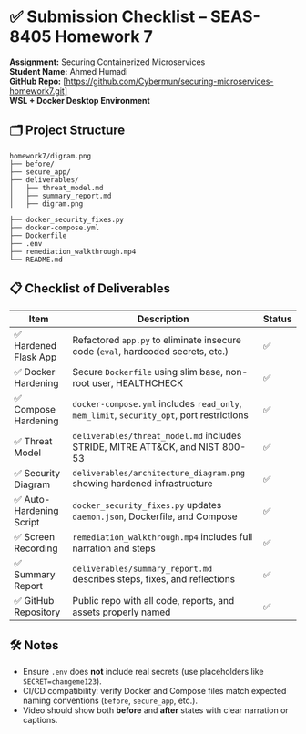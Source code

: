 # ✅ Submission Checklist – SEAS-8405 Homework 7
**Assignment:** Securing Containerized Microservices  
**Student Name:** Ahmed Humadi  
**GitHub Repo:** [https://github.com/Cybermun/securing-microservices-homework7.git]  
**WSL + Docker Desktop Environment**

## 🗂️ Project Structure
```
homework7/digram.png
├── before/
├── secure_app/
├── deliverables/
│   ├── threat_model.md
│   ├── summary_report.md
│   ├── digram.png

├── docker_security_fixes.py
├── docker-compose.yml
├── Dockerfile
├── .env
├── remediation_walkthrough.mp4
└── README.md
```

## 📋 Checklist of Deliverables

| Item | Description | Status |
|------|-------------|--------|
| ✅ Hardened Flask App | Refactored `app.py` to eliminate insecure code (`eval`, hardcoded secrets, etc.) | ✅ |
| ✅ Docker Hardening | Secure `Dockerfile` using slim base, non-root user, HEALTHCHECK | ✅ |
| ✅ Compose Hardening | `docker-compose.yml` includes `read_only`, `mem_limit`, `security_opt`, port restrictions | ✅ |
| ✅ Threat Model | `deliverables/threat_model.md` includes STRIDE, MITRE ATT&CK, and NIST 800-53 | ✅ |
| ✅ Security Diagram | `deliverables/architecture_diagram.png` showing hardened infrastructure | ✅ |
| ✅ Auto-Hardening Script | `docker_security_fixes.py` updates `daemon.json`, Dockerfile, and Compose | ✅ |
| ✅ Screen Recording | `remediation_walkthrough.mp4` includes full narration and steps | ✅ |
| ✅ Summary Report | `deliverables/summary_report.md` describes steps, fixes, and reflections | ✅ |
| ✅ GitHub Repository | Public repo with all code, reports, and assets properly named | ✅ |

## 🛠️ Notes
- Ensure `.env` does **not** include real secrets (use placeholders like `SECRET=changeme123`).
- CI/CD compatibility: verify Docker and Compose files match expected naming conventions (`before`, `secure_app`, etc.).
- Video should show both **before** and **after** states with clear narration or captions.

